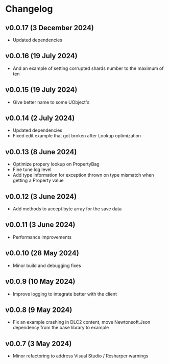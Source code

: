 # Changelog


## v0.0.17 (3 December 2024)
- Updated dependencies

## v0.0.16 (19 July 2024)
- And an example of setting corrupted shards number to the maximum of ten

## v0.0.15 (19 July 2024)
- Give better name to some UObject's

## v0.0.14 (2 July 2024)
- Updated dependencies
- Fixed edit example that got broken after Lookup optimization

## v0.0.13 (8 June 2024)
- Optimize propery lookup on PropertyBag
- Fine tune log level
- Add type information for exception thrown on type mismatch when getting a Property value

## v0.0.12 (3 June 2024)
- Add methods to accept byte array for the save data

## v0.0.11 (3 June 2024)
- Performance improvements

## v0.0.10 (28 May 2024)
- Minor build and debugging fixes

## v0.0.9 (10 May 2024)

- Improve logging to integrate better with the client

## v0.0.8 (9 May 2024)

- Fix an example crashing in DLC2 content, move Newtonsoft.Json dependency from the base library to example

## v0.0.7 (3 May 2024)

- Minor refactoring to address Visual Studio / Resharper warnings

